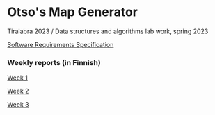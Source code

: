 # Otso's Map Generator
Tiralabra 2023 / Data structures and algorithms lab work, spring 2023


[Software Requirements Specification](https://github.com/otsohelos/mapgenerator/blob/main/srs.md)

### Weekly reports (in Finnish)
[Week 1](https://github.com/otsohelos/mapgenerator/blob/main/viikkoraportit/viikko1.md)

[Week 2](https://github.com/otsohelos/mapgenerator/blob/main/viikkoraportit/viikko2.md)

[Week 3](https://github.com/otsohelos/mapgenerator/blob/main/viikkoraportit/viikko3.md)